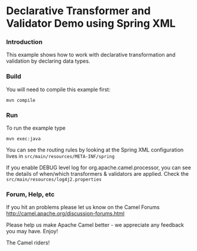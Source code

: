 # Declarative Transformer and Validator Demo using Spring XML


### Introduction

This example shows how to work with declarative transformation and validation by declaring data types.

### Build

You will need to compile this example first:

	mvn compile

### Run

To run the example type

	mvn exec:java

You can see the routing rules by looking at the Spring XML configuration lives in
`src/main/resources/META-INF/spring`

If you enable DEBUG level log for org.apache.camel.processor, you can see the details
of when/which transformers & validators are applied. Check the
`src/main/resources/log4j2.properties`


### Forum, Help, etc

If you hit an problems please let us know on the Camel Forums
	<http://camel.apache.org/discussion-forums.html>

Please help us make Apache Camel better - we appreciate any feedback you may
have.  Enjoy!


The Camel riders!
